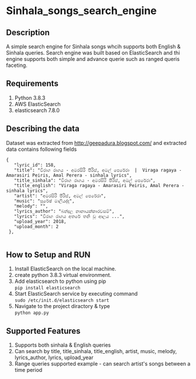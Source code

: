 # Sinhala_songs_search_engine

## Description

A simple search engine for Sinhala songs whcih supports both English & Sinhala queries. Search engine was built based on ElasticSearch and thi engine supports both simple and advance querie such as ranged queris faceting.

## Requirements

1. Python 3.8.3
2. AWS ElasticSearch
2. elasticsearch 7.8.0

## Describing the data

Dataset was extracted from http://geepadura.blogspot.com/ and extracted data contains following fields

```
{
   "lyric_id": 158,
   "title": "විරාග රාගය - අමරසිරි පීරිස්, අමල් පෙරේරා  |  Viraga ragaya - Amarasiri Peiris, Amal Perera - sinhala lyrics",
   "title_sinhala": "විරාග රාගය - අමරසිරි පීරිස්, අමල් පෙරේරා",
   "title_english": "Viraga ragaya - Amarasiri Peiris, Amal Perera - sinhala lyrics",
   "artist": "අමරසිරි පීරිස්, අමල් පෙරේරා",
   "music": "සුරේෂ් මාලියද්ද",
   "melody": "",
   "lyrics_author": "බන්දුල නානායක්කාරවසම්",
   "lyrics": "විරාග රාගය අතරේ තනි වූ ආලය ...",
   "upload_year": 2018,
   "upload_month": 2
 },
 
```

## How to Setup and RUN

1. Install ElasticSearch on the local machine.
2. create python 3.8.3 virtual environment.
3. Add elasticsearch to python using pip<br />
      ```pip install elasticsearch```
4. Start ElasticSearch service by executing command<br />
      ```sudo /etc/init.d/elasticsearch start```
5. Navigate to the project diractory & type <br />```python app.py```


## Supported Features

1. Supports both sinhala & English queries
2. Can search by title, title_sinhala, title_english, artist, music, melody, lyrics_author, lyrics, upload_year
3. Range queries supported
   example - can search artist's songs between a time period
